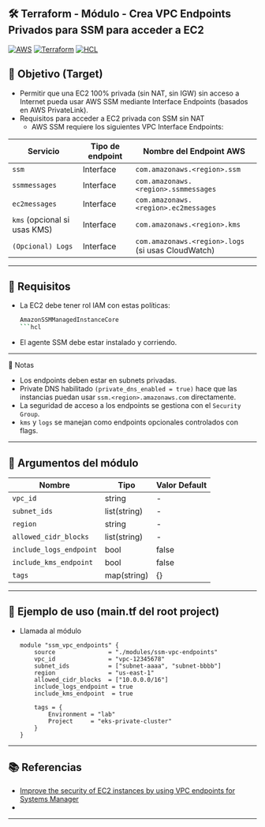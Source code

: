 ## 🛠️ Terraform - Módulo - Crea VPC Endpoints Privados para SSM para acceder a EC2

[![AWS](https://img.shields.io/badge/AWS-%23FF9900.svg?logo=amazon-web-services&logoColor=white)](#)
[![Terraform](https://img.shields.io/badge/IaC-Terraform-623CE4?logo=terraform&logoColor=white)](#)
[![HCL](https://img.shields.io/badge/Language-HCL-blueviolet)](#)

## 🎯 Objetivo (Target)
- Permitir que una EC2 100% privada (sin NAT, sin IGW) sin acceso a Internet pueda usar AWS SSM mediante Interface Endpoints (basados en AWS PrivateLink).
- Requisitos para acceder a EC2 privada con SSM sin NAT 
    - AWS SSM requiere los siguientes VPC Interface Endpoints:

| Servicio                     | Tipo de endpoint |Nombre del Endpoint AWS|
| ---------------------------- | ---------------- | ------------------------ |
| `ssm`                        | Interface        |`com.amazonaws.<region>.ssm`|
| `ssmmessages`                | Interface        |`com.amazonaws.<region>.ssmmessages`|
| `ec2messages`                | Interface        |`com.amazonaws.<region>.ec2messages`|
| `kms` (opcional si usas KMS) | Interface        |`com.amazonaws.<region>.kms`|
| `(Opcional) Logs`              | Interface      |`com.amazonaws.<region>.logs` (si usas CloudWatch)|

---

## 🧪 Requisitos
- La EC2 debe tener rol IAM con estas políticas:
    ```bash
    AmazonSSMManagedInstanceCore
    ```hcl
- El agente SSM debe estar instalado y corriendo.

---

📌 Notas
- Los endpoints deben estar en subnets privadas.
- Private DNS habilitado `(private_dns_enabled = true)` hace que las instancias puedan usar `ssm.<region>.amazonaws.com` directamente.
- La seguridad de acceso a los endpoints se gestiona con el `Security Group`.
- `kms` y `logs` se manejan como endpoints opcionales controlados con flags.

---

## 🔧 Argumentos del módulo

| Nombre                       | Tipo         | Valor Default  |
|------------------------------|--------------|----------------|
| `vpc_id`                     | string       | -              |               
| `subnet_ids`                 | list(string) | -              |             
| `region`                     | string       | -              |
| `allowed_cidr_blocks`        | list(string) | -              |
| `include_logs_endpoint`      | bool         |false           |
| `include_kms_endpoint`       | bool         |false           |
| `tags`                       | map(string)  |{}             |

---

## 🧪 Ejemplo de uso (main.tf del root project)
- Llamada al módulo
    ```hcl
    module "ssm_vpc_endpoints" {
        source               = "./modules/ssm-vpc-endpoints"
        vpc_id               = "vpc-12345678"
        subnet_ids           = ["subnet-aaaa", "subnet-bbbb"]
        region               = "us-east-1"
        allowed_cidr_blocks  = ["10.0.0.0/16"]
        include_logs_endpoint = true
        include_kms_endpoint  = true

        tags = {
            Environment = "lab"
            Project     = "eks-private-cluster"
        }
    }
    ```

---

## 📚 Referencias

- [Improve the security of EC2 instances by using VPC endpoints for Systems Manager](https://docs.aws.amazon.com/systems-manager/latest/userguide/setup-create-vpc.html)
- 

---